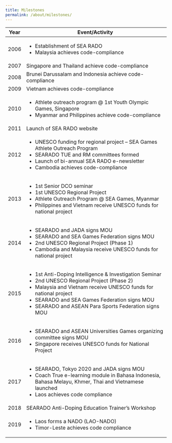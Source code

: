 ```yaml
---
title: Milestones
permalink: /about/milestones/
---
```

| Year | Event/Activity |
| --- | --- |
|  2006 | <ul><li>Establishment of SEA RADO</li><li>Malaysia achieves code-compliance</li></ul> |
| 2007 | Singapore and Thailand achieve code-compliance |
| 2008 | Brunei Darussalam and Indonesia achieve code-compliance |
| 2009 | Vietnam achieves code-compliance |
| 2010 | <ul><li>Athlete outreach program @ 1st Youth Olympic Games, Singapore</li><li>Myanmar and Philippines achieve code-compliance</li></ul> |
| 2011 | Launch of SEA RADO website |
| 2012 | <ul><li>UNESCO funding for regional project – SEA Games Athlete Outreach Program</li><li>SEARADO TUE and RM committees formed</li><li>Launch of bi-annual SEA RADO e-newsletter</li><li>Cambodia achieves code-compliance</li></ul> |
| 2013 | <ul><li>1st Senior DCO seminar</li><li>1st UNESCO Regional Project</li><li>Athlete Outreach Program @ SEA Games, Myanmar</li><li>Philippines and Vietnam receive UNESCO funds for national project</li></ul> |
| 2014 | <ul><li>SEARADO and JADA signs MOU</li><li>SEARADO and SEA Games Federation signs MOU</li><li>2nd UNESCO Regional Project (Phase 1)</li><li>Cambodia and Malaysia receive UNESCO funds for national project</li></ul> |
| 2015 | <ul><li>1st Anti-Doping Intelligence & Investigation Seminar</li><li>2nd UNESCO Regional Project (Phase 2)</li><li>Malaysia and Vietnam receive UNESCO funds for national project</li><li>SEARADO and SEA Games Federation signs MOU</li><li>SEARADO and ASEAN Para Sports Federation signs MOU</li></ul> |
| 2016 | <ul><li>SEARADO and ASEAN Universities Games organizing committee signs MOU</li><li>Singapore receives UNESCO funds for National Project</li></ul> |
| 2017 | <ul><li>SEARADO, Tokyo 2020 and JADA signs MOU</li><li>Coach True e-learning module in Bahasa Indonesia, Bahasa Melayu, Khmer, Thai and Vietnamese launched</li><li>Laos achieves code compliance</li></ul> |
| 2018 | SEARADO Anti-Doping Education Trainer’s Workshop |
| 2019 | <ul><li>Laos forms a NADO (LAO-NADO)</li><li>Timor-Leste achieves code compliance</li></ul> |
